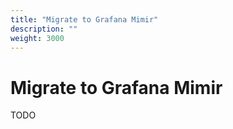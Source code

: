 ```yaml
---
title: "Migrate to Grafana Mimir"
description: ""
weight: 3000
---
```


# Migrate to Grafana Mimir

TODO
